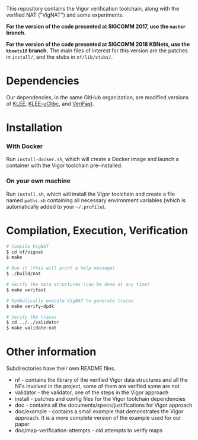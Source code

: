 This repository contains the Vigor verification toolchain, along with the verified NAT ("VigNAT") and some experiments.

**For the version of the code presented at SIGCOMM 2017, use the `master` branch.**

**For the version of the code presented at SIGCOMM 2018 KBNets, use the `kbnets18` branch.**
The main files of interest for this version are the patches in `install/`, and the stubs in `nf/lib/stubs/`.


# Dependencies

Our dependencies, in the same GitHub organization, are modified versions of [KLEE](https://github.com/vignat/klee),
[KLEE-uClibc](https://github.com/vignat/klee-uclibc), and [VeriFast](https://github.com/vignat/verifast).


# Installation

### With Docker

Run `install-docker.sh`, which will create a Docker image and launch a container with the Vigor toolchain pre-installed.

### On your own machine

Run `install.sh`, which will install the Vigor toolchain and create a file named `paths.sh` containing all necessary environment variables
(which is automatically added to your `~/.profile`).


# Compilation, Execution, Verification

```bash
# Compile VigNAT
$ cd nf/vignat
$ make

# Run it (this will print a help message)
$ ./build/nat

# Verify the data structures (can be done at any time)
$ make verifast

# Symbolically execute VigNAT to generate traces
$ make verify-dpdk

# Verify the traces
$ cd ../../validator
$ make validate-nat
```


# Other information

Subdirectories have their own README files.

* nf - contains the library of the verified Vigor data structures and all the NFs involved in the project, some of them are verified some are not
* validator - the validator, one of the steps in the Vigor approach
* install - patches and config files for the Vigor toolchain dependencies
* doc - contains all the documents/specs/justifications for Vigor approach
* doc/example - contains a small example that demonstrates the Vigor approach. It is a more complete version of the example used for our paper
* doc/map-verification-attempts - old attempts to verify maps
